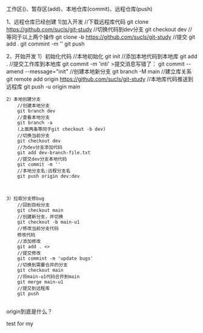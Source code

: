 工作区()、暂存区(add)、本地仓库(commit)、远程仓库(push)

1、远程仓库已经创建
	1)加入开发
		//下载远程库代码
		git clone https://github.com/sucls/git-study
		//切换代码到dev分支
		git checkout dev
		//等同于以上两个操作
		git clone -b <branch> https://github.com/sucls/git-study
		//提交
		git add .
		git commint -m ''
		git push 

2、开始开发
	1）初始化代码
		//本地初始化
		git init
		//添加本地代码到本地库
		git add .
		//提交工作库到本地库
		git commit -m 'inti'
			>提交消息写错了：
				git commit --amend --message="init"
		//创建本地新分支
		git branch -M main
		//建立库关系
		git remote add origin https://github.com/sucls/git-study
		//本地库代码推送到远程库
		git push -u origin main
		
		
	2）本地创建分支
		//创建本地分支
		git branch dev
		//查看本地分支
		git branch -a
		(上面两条等同于git checkout -b dev)
		//切换当前分支
		git checkout dev
		//为dev分支添加代码
		git add dev-branch-file.txt
		//提交dev分支本地代码
		git commit -m ''
		//本地分支名:远程分支名
		git push origin dev:dev
		
		
		
	3）拉取分支修bug
		//回到目标分支
		git checkout main
		//创建新分支，并切换
		git checkout -b main-u1
		//修改当前分支代码
		修改代码
		//添加修改
		git add . <>
		//提交修改
		git commint -m 'update bugs'
		//切换到需要合并的分支
		git checkout main
		//将main-u1代码合并到main
		git merge main-u1
		//提交到远程库
		git push
		
##
 origin到底是什么？



test for my
